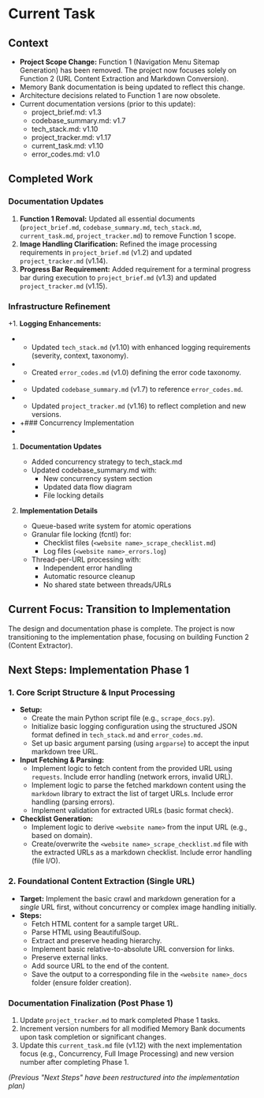 # Current Task

## Context

- **Project Scope Change:** Function 1 (Navigation Menu Sitemap Generation) has been removed. The project now focuses solely on Function 2 (URL Content Extraction and Markdown Conversion).
- Memory Bank documentation is being updated to reflect this change.
- Architecture decisions related to Function 1 are now obsolete.
- Current documentation versions (prior to this update):
  - project_brief.md: v1.3
  - codebase_summary.md: v1.7
  - tech_stack.md: v1.10
  - project_tracker.md: v1.17
  - current_task.md: v1.10
  - error_codes.md: v1.0

## Completed Work

### Documentation Updates

1.  **Function 1 Removal:** Updated all essential documents (`project_brief.md`, `codebase_summary.md`, `tech_stack.md`, `current_task.md`, `project_tracker.md`) to remove Function 1 scope.
2.  **Image Handling Clarification:** Refined the image processing requirements in `project_brief.md` (v1.2) and updated `project_tracker.md` (v1.14).
3.  **Progress Bar Requirement:** Added requirement for a terminal progress bar during execution to `project_brief.md` (v1.3) and updated `project_tracker.md` (v1.15).

### Infrastructure Refinement

+1. **Logging Enhancements:**

- - Updated `tech_stack.md` (v1.10) with enhanced logging requirements (severity, context, taxonomy).
- - Created `error_codes.md` (v1.0) defining the error code taxonomy.
- - Updated `codebase_summary.md` (v1.7) to reference `error_codes.md`.
- - Updated `project_tracker.md` (v1.16) to reflect completion and new versions.
- +### Concurrency Implementation
-

1. **Documentation Updates**

   - Added concurrency strategy to tech_stack.md
   - Updated codebase_summary.md with:
     - New concurrency system section
     - Updated data flow diagram
     - File locking details

2. **Implementation Details**
   - Queue-based write system for atomic operations
   - Granular file locking (fcntl) for:
     - Checklist files (`<website name>_scrape_checklist.md`)
     - Log files (`<website name>_errors.log`)
   - Thread-per-URL processing with:
     - Independent error handling
     - Automatic resource cleanup
     - No shared state between threads/URLs

## Current Focus: Transition to Implementation

The design and documentation phase is complete. The project is now transitioning to the implementation phase, focusing on building Function 2 (Content Extractor).

## Next Steps: Implementation Phase 1

### 1. Core Script Structure & Input Processing

- **Setup:**
  - Create the main Python script file (e.g., `scrape_docs.py`).
  - Initialize basic logging configuration using the structured JSON format defined in `tech_stack.md` and `error_codes.md`.
  - Set up basic argument parsing (using `argparse`) to accept the input markdown tree URL.
- **Input Fetching & Parsing:**
  - Implement logic to fetch content from the provided URL using `requests`. Include error handling (network errors, invalid URL).
  - Implement logic to parse the fetched markdown content using the `markdown` library to extract the list of target URLs. Include error handling (parsing errors).
  - Implement validation for extracted URLs (basic format check).
- **Checklist Generation:**
  - Implement logic to derive `<website name>` from the input URL (e.g., based on domain).
  - Create/overwrite the `<website name>_scrape_checklist.md` file with the extracted URLs as a markdown checklist. Include error handling (file I/O).

### 2. Foundational Content Extraction (Single URL)

- **Target:** Implement the basic crawl and markdown generation for a _single_ URL first, without concurrency or complex image handling initially.
- **Steps:**
  - Fetch HTML content for a sample target URL.
  - Parse HTML using BeautifulSoup.
  - Extract and preserve heading hierarchy.
  - Implement basic relative-to-absolute URL conversion for links.
  - Preserve external links.
  - Add source URL to the end of the content.
  - Save the output to a corresponding file in the `<website name>_docs` folder (ensure folder creation).

### Documentation Finalization (Post Phase 1)

1.  Update `project_tracker.md` to mark completed Phase 1 tasks.
2.  Increment version numbers for all modified Memory Bank documents upon task completion or significant changes.
3.  Update this `current_task.md` file (v1.12) with the next implementation focus (e.g., Concurrency, Full Image Processing) and new version number after completing Phase 1.

_(Previous "Next Steps" have been restructured into the implementation plan)_
